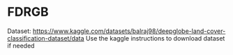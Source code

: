 # FDRGB
Dataset: https://www.kaggle.com/datasets/balraj98/deepglobe-land-cover-classification-dataset/data
Use the kaggle instructions to download dataset if needed
